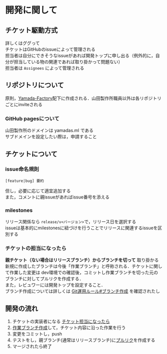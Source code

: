 # 開発に関して
## チケット駆動方式
詳しくはググって  
チケットはGitHubのissueによって管理される  
担当者は自分にできそうなissueがあれば開発トップに申し出る（例外的に，自分が担当している物の関連であれば取り掛かって問題ない）  
担当者は `Assignees` によって管理される

## リポジトリについて
原則，[Yamada-Factory](https://github.com/Yamada-Factory/)配下に作成される．山田製作所職員以外は各リポジトリごとにinviteされる  
### GitHub pagesについて
山田製作所のドメインは yamadas.ml である  
サブドメインを設定したい際は，申請すること

## チケットについて
### issue命名規則
```
[feature|bug] 要約
```
但し，必要に応じて適宜追加する  
また，コメントに親issueがあればissue番号を添える

### milestones
リリース関係なら `release/v<バージョン>`で，リリース日を選択する  
issueは基本的にmilestonesに紐づけを行うことでリリースに関連するissueを区別する

### チケットの担当になったら
**親チケット（ない場合はリリースブランチ）からブランチを切って** 取り掛かる  
新規に作成したブランチは今後「作業ブランチ」と呼称される．チケットに関して作業した変更は dev環境での確認後，コミットし作業ブランチを切った元のブランチに対してプルリクを作成する．  
また，レビュワーには開発トップを設定すること．  
ブランチ作成については詳しくは [Git運用ルール#ブランチ作成](git_command.md#ブランチ作成) を確認されたし

## 開発の流れ
1. チケットの実装者になる [チケット担当になったら](#チケットの担当になったら)
1. [作業ブランチ作成](git_command.md#ブランチ作成)して，チケット内容に沿った作業を行う
1. 変更をコミットし，push
1. テストをし，親ブランチ(通常はリリースブランチ)に[プルリク](git_rule.md#プルリクについて)を作成する
1. マージされたら終了

<br>
<br>
